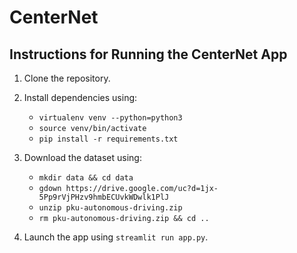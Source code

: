 # CenterNet

## Instructions for Running the CenterNet App

1. Clone the repository.

2. Install dependencies using:
    - `virtualenv venv --python=python3`
    - `source venv/bin/activate`
    - `pip install -r requirements.txt`
   
3. Download the dataset using:
    - `mkdir data && cd data`
    - `gdown https://drive.google.com/uc?d=1jx-5Pp9rVjPHzv9hmbECUvkWDwlk1PlJ`
    - `unzip pku-autonomous-driving.zip`
    - `rm pku-autonomous-driving.zip && cd ..`
    
4. Launch the app using `streamlit run app.py`.
